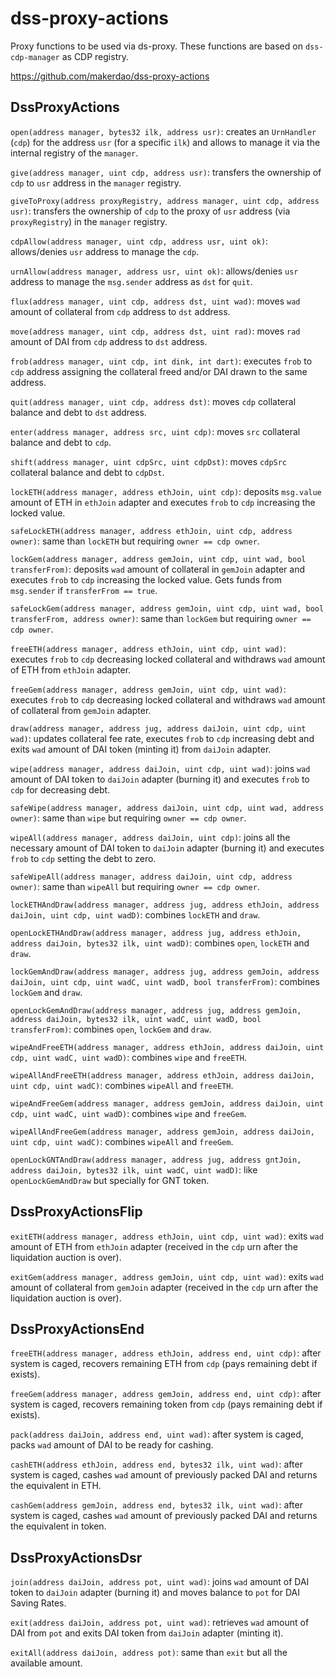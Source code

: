 # dss-proxy-actions

Proxy functions to be used via ds-proxy. These functions are based on
`dss-cdp-manager` as CDP registry.

https://github.com/makerdao/dss-proxy-actions

## DssProxyActions

`open(address manager, bytes32 ilk, address usr)`: creates an `UrnHandler`
(`cdp`) for the address `usr` (for a specific `ilk`) and allows to manage it via
the internal registry of the `manager`.

`give(address manager, uint cdp, address usr)`: transfers the ownership of `cdp`
to `usr` address in the `manager` registry.

`giveToProxy(address proxyRegistry, address manager, uint cdp, address usr)`:
transfers the ownership of `cdp` to the proxy of `usr` address (via
`proxyRegistry`) in the `manager` registry.

`cdpAllow(address manager, uint cdp, address usr, uint ok)`: allows/denies `usr`
address to manage the `cdp`.

`urnAllow(address manager, address usr, uint ok)`: allows/denies `usr` address
to manage the `msg.sender` address as `dst` for `quit`.

`flux(address manager, uint cdp, address dst, uint wad)`: moves `wad` amount of
collateral from `cdp` address to `dst` address.

`move(address manager, uint cdp, address dst, uint rad)`: moves `rad` amount of
DAI from `cdp` address to `dst` address.

`frob(address manager, uint cdp, int dink, int dart)`: executes `frob` to `cdp`
address assigning the collateral freed and/or DAI drawn to the same address.

`quit(address manager, uint cdp, address dst)`: moves `cdp` collateral balance
and debt to `dst` address.

`enter(address manager, address src, uint cdp)`: moves `src` collateral balance
and debt to `cdp`.

`shift(address manager, uint cdpSrc, uint cdpDst)`: moves `cdpSrc` collateral
balance and debt to `cdpDst`.

`lockETH(address manager, address ethJoin, uint cdp)`: deposits `msg.value`
amount of ETH in `ethJoin` adapter and executes `frob` to `cdp` increasing the
locked value.

`safeLockETH(address manager, address ethJoin, uint cdp, address owner)`: same
than `lockETH` but requiring `owner == cdp owner`.

`lockGem(address manager, address gemJoin, uint cdp, uint wad, bool transferFrom)`:
deposits `wad` amount of collateral in `gemJoin` adapter and executes `frob` to
`cdp` increasing the locked value. Gets funds from `msg.sender` if
`transferFrom == true`.

`safeLockGem(address manager, address gemJoin, uint cdp, uint wad, bool transferFrom, address owner)`:
same than `lockGem` but requiring `owner == cdp owner`.

`freeETH(address manager, address ethJoin, uint cdp, uint wad)`: executes `frob`
to `cdp` decreasing locked collateral and withdraws `wad` amount of ETH from
`ethJoin` adapter.

`freeGem(address manager, address gemJoin, uint cdp, uint wad)`: executes `frob`
to `cdp` decreasing locked collateral and withdraws `wad` amount of collateral
from `gemJoin` adapter.

`draw(address manager, address jug, address daiJoin, uint cdp, uint wad)`:
updates collateral fee rate, executes `frob` to `cdp` increasing debt and exits
`wad` amount of DAI token (minting it) from `daiJoin` adapter.

`wipe(address manager, address daiJoin, uint cdp, uint wad)`: joins `wad` amount
of DAI token to `daiJoin` adapter (burning it) and executes `frob` to `cdp` for
decreasing debt.

`safeWipe(address manager, address daiJoin, uint cdp, uint wad, address owner)`:
same than `wipe` but requiring `owner == cdp owner`.

`wipeAll(address manager, address daiJoin, uint cdp)`: joins all the necessary
amount of DAI token to `daiJoin` adapter (burning it) and executes `frob` to
`cdp` setting the debt to zero.

`safeWipeAll(address manager, address daiJoin, uint cdp, address owner)`: same
than `wipeAll` but requiring `owner == cdp owner`.

`lockETHAndDraw(address manager, address jug, address ethJoin, address daiJoin, uint cdp, uint wadD)`:
combines `lockETH` and `draw`.

`openLockETHAndDraw(address manager, address jug, address ethJoin, address daiJoin, bytes32 ilk, uint wadD)`:
combines `open`, `lockETH` and `draw`.

`lockGemAndDraw(address manager, address jug, address gemJoin, address daiJoin, uint cdp, uint wadC, uint wadD, bool transferFrom)`:
combines `lockGem` and `draw`.

`openLockGemAndDraw(address manager, address jug, address gemJoin, address daiJoin, bytes32 ilk, uint wadC, uint wadD, bool transferFrom)`:
combines `open`, `lockGem` and `draw`.

`wipeAndFreeETH(address manager, address ethJoin, address daiJoin, uint cdp, uint wadC, uint wadD)`:
combines `wipe` and `freeETH`.

`wipeAllAndFreeETH(address manager, address ethJoin, address daiJoin, uint cdp, uint wadC)`:
combines `wipeAll` and `freeETH`.

`wipeAndFreeGem(address manager, address gemJoin, address daiJoin, uint cdp, uint wadC, uint wadD)`:
combines `wipe` and `freeGem`.

`wipeAllAndFreeGem(address manager, address gemJoin, address daiJoin, uint cdp, uint wadC)`:
combines `wipeAll` and `freeGem`.

`openLockGNTAndDraw(address manager, address jug, address gntJoin, address daiJoin, bytes32 ilk, uint wadC, uint wadD)`:
like `openLockGemAndDraw` but specially for GNT token.

## DssProxyActionsFlip

`exitETH(address manager, address ethJoin, uint cdp, uint wad)`: exits `wad`
amount of ETH from `ethJoin` adapter (received in the `cdp` urn after the
liquidation auction is over).

`exitGem(address manager, address gemJoin, uint cdp, uint wad)`: exits `wad`
amount of collateral from `gemJoin` adapter (received in the `cdp` urn after the
liquidation auction is over).

## DssProxyActionsEnd

`freeETH(address manager, address ethJoin, address end, uint cdp)`: after system
is caged, recovers remaining ETH from `cdp` (pays remaining debt if exists).

`freeGem(address manager, address gemJoin, address end, uint cdp)`: after system
is caged, recovers remaining token from `cdp` (pays remaining debt if exists).

`pack(address daiJoin, address end, uint wad)`: after system is caged, packs
`wad` amount of DAI to be ready for cashing.

`cashETH(address ethJoin, address end, bytes32 ilk, uint wad)`: after system is
caged, cashes `wad` amount of previously packed DAI and returns the equivalent
in ETH.

`cashGem(address gemJoin, address end, bytes32 ilk, uint wad)`: after system is
caged, cashes `wad` amount of previously packed DAI and returns the equivalent
in token.

## DssProxyActionsDsr

`join(address daiJoin, address pot, uint wad)`: joins `wad` amount of DAI token
to `daiJoin` adapter (burning it) and moves balance to `pot` for DAI Saving
Rates.

`exit(address daiJoin, address pot, uint wad)`: retrieves `wad` amount of DAI
from `pot` and exits DAI token from `daiJoin` adapter (minting it).

`exitAll(address daiJoin, address pot)`: same than `exit` but all the available
amount.
